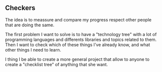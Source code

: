 ## Checkers

The idea is to meassure and compare my progress respect other people 
that are doing the same.

The first problem I want to solve is to have a "technology tree" 
with a lot of programming languages and differents libraries and 
topics related to them. Then I want to check which of these things 
I've already know, and what other things I need to learn. 

I thing I be able to create a more general project that allow to 
anyone to create a "checklist tree" of anything that she want.

